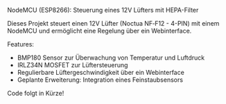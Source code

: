 NodeMCU (ESP8266): Steuerung eines 12V Lüfters mit HEPA-Filter

Dieses Projekt steuert einen 12V Lüfter (Noctua NF‑F12 - 4-PIN) mit einem NodeMCU und ermöglicht eine Regelung über ein Webinterface.

Features:
- BMP180 Sensor zur Überwachung von Temperatur und Luftdruck
- IRLZ34N MOSFET zur Lüftersteuerung
- Regulierbare Lüftergeschwindigkeit über ein Webinterface
- Geplante Erweiterung: Integration eines Feinstaubsensors

Code folgt in Kürze!
